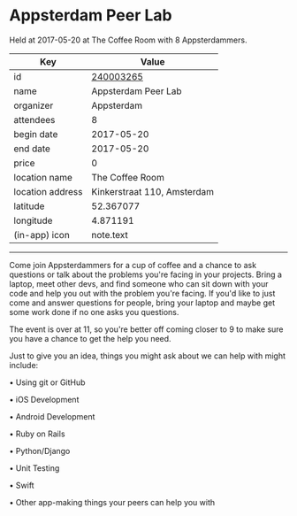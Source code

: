 # Appsterdam Peer Lab
Held at 2017-05-20 at The Coffee Room with 8 Appsterdammers.
        
|Key|Value
|---|---|
|id|[240003265](https://www.meetup.com/appsterdam/events/240003265/)|
|name|Appsterdam Peer Lab|
|organizer|Appsterdam|
|attendees|8|
|begin date|2017-05-20|
|end date|2017-05-20|
|price|0|
|location name|The Coffee Room|
|location address|Kinkerstraat 110, Amsterdam|
|latitude|52.367077|
|longitude|4.871191|
|(in-app) icon|note.text|

---

Come join Appsterdammers for a cup of coffee and a chance to ask questions or talk about the problems you're facing in your projects. Bring a laptop, meet other devs, and find someone who can sit down with your code and help you out with the problem you're facing. If you'd like to just come and answer questions for people, bring your laptop and maybe get some work done if no one asks you questions.

The event is over at 11, so you're better off coming closer to 9 to make sure you have a chance to get the help you need.

Just to give you an idea, things you might ask about we can help with might include:

• Using git or GitHub

• iOS Development

• Android Development

• Ruby on Rails

• Python/Django

• Unit Testing

• Swift

• Other app-making things your peers can help you with


